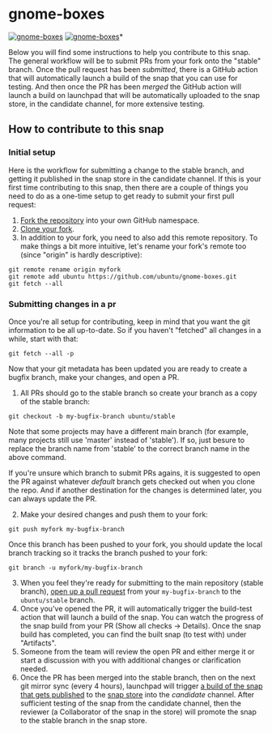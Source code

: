 # gnome-boxes

[![gnome-boxes](https://snapcraft.io/gnome-boxes/badge.svg)](https://snapcraft.io/gnome-boxes)
[![gnome-boxes](https://snapcraft.io/gnome-boxes/trending.svg?name=0)](https://snapcraft.io/gnome-boxes)*

Below you will find some instructions to help you contribute to this snap. The general workflow will be to submit PRs from your fork onto the "stable" branch. Once the pull request has been *submitted*, there is a GitHub action that will automatically launch a build of the snap that you can use for testing. And then once the PR has been *merged* the GitHub action will launch a build on launchpad that will be automatically uploaded to the snap store, in the candidate channel, for more extensive testing.

## How to contribute to this snap

### Initial setup
Here is the workflow for submitting a change to the stable branch, and getting it published in the snap store in the candidate channel. If this is your first time contributing to this snap, then there are a couple of things you need to do as a one-time setup to get ready to submit your first pull request:

1. [Fork the repository](https://docs.github.com/en/github/getting-started-with-github/fork-a-repo) into your own GitHub namespace.
2. [Clone your fork](https://git-scm.com/book/en/v2/Git-Basics-Getting-a-Git-Repository).
3. In addition to your fork, you need to also add this remote repository. To make things a bit more intuitive, let's rename your fork's remote too (since "origin" is hardly descriptive):

```
git remote rename origin myfork
git remote add ubuntu https://github.com/ubuntu/gnome-boxes.git
git fetch --all
```

### Submitting changes in a pr

Once you're all setup for contributing, keep in mind that you want the git information to be all up-to-date. So if you haven't "fetched" all changes in a while, start with that:

```
git fetch --all -p
```

Now that your git metadata has been updated you are ready to create a bugfix branch, make your changes, and open a PR.

1. All PRs should go to the stable branch so create your branch as a copy of the stable branch:

```
git checkout -b my-bugfix-branch ubuntu/stable
```
Note that some projects may have a different main branch (for example, many projects still use 'master' instead of 'stable'). If so, just besure to replace the branch name from 'stable' to the correct branch name in the above command.

If you're unsure which branch to submit PRs agains, it is suggested to open the PR against whatever *default* branch gets checked out when you clone the repo. And if another destination for the changes is determined later, you can always update the PR.

2. Make your desired changes and push them to your fork:

```
git push myfork my-bugfix-branch
```

Once this branch has been pushed to your fork, you should update the local branch tracking so it tracks the branch pushed to your fork:

```
git branch -u myfork/my-bugfix-branch
```

3. When you feel they're ready for submitting to the main repository (stable branch), [open up a pull request](https://docs.github.com/en/github/collaborating-with-issues-and-pull-requests/about-pull-requests) from your `my-bugfix-branch` to the `ubuntu/stable` branch.
4. Once you've opened the PR, it will automatically trigger the build-test action that will launch a build of the snap. You can watch the progress of the snap build from your PR (Show all checks -> Details). Once the snap build has completed, you can find the built snap (to test with) under "Artifacts".
4. Someone from the team will review the open PR and either merge it or start a discussion with you with additional changes or clarification needed.
5. Once the PR has been merged into the stable branch, then on the next git mirror sync (every 4 hours), launchpad will trigger [a build of the snap that gets published](https://launchpad.net/~desktop-snappers/gnome-boxes/+snap/gnome-boxes) to the [snap store](https://snapcraft.io/gnome-boxes) into the *candidate* channel. After sufficient testing of the snap from the candidate channel, then the reviewer (a Collaborator of the snap in the store) will promote the snap to the stable branch in the snap store.
